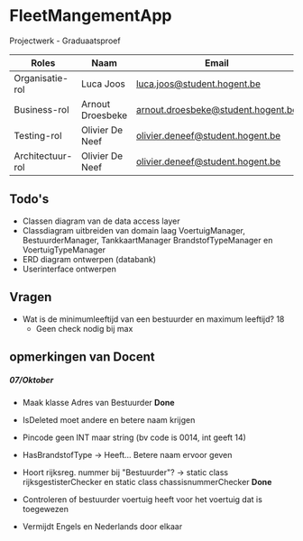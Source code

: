 # FleetMangementApp
Projectwerk - Graduaatsproef

| Roles            | Naam            | Email                              |
| ---------------- | --------------- | ---------------------------------- |
| Organisatie-rol  | Luca Joos       | luca.joos@student.hogent.be        |
| Business-rol     | Arnout Droesbeke| arnout.droesbeke@student.hogent.be |
| Testing-rol      | Olivier De Neef | olivier.deneef@student.hogent.be   |
| Architectuur-rol | Olivier De Neef | olivier.deneef@student.hogent.be   |



## Todo's 

- Classen diagram van de data access layer
- Classdiagram uitbreiden van domain laag VoertuigManager, BestuurderManager, TankkaartManager BrandstofTypeManager en VoertuigTypeManager 
- ERD diagram ontwerpen (databank)
- Userinterface ontwerpen



## Vragen

- Wat is de minimumleeftijd van een bestuurder en maximum leeftijd? 18
  - Geen check nodig bij max



## opmerkingen van Docent

##### 		07/Oktober

- Maak klasse Adres van Bestuurder **Done**
- IsDeleted moet andere en betere naam krijgen
- Pincode geen INT maar string (bv code is 0014, int geeft 14)
- HasBrandstofType -> Heeft... Betere naam ervoor geven
- Hoort rijksreg. nummer bij "Bestuurder"? -> static class rijksgestisterChecker en static class chassisnummerChecker **Done**
- Controleren of bestuurder voertuig heeft voor het voertuig dat is toegewezen

- Vermijdt Engels en Nederlands door elkaar

